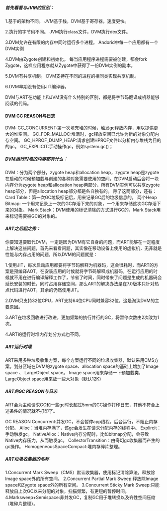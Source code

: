 ##### 首先看看与JVM的区别：
1.基于的架构不同。
JVM基于栈，DVM基于寄存器，速度更快。

2.执行的字节码不同。
JVM执行class文件，DVM执行dex文件。

3.DVM允许在有限的内存中同时运行多个进程。
Andorid中每一个应用都有一个DVM实例

4.DVM由Zygote创建和初始化。
每当应用程序进程需要被创建，都会fork Zygote，这样应用程序就从Zygote中获得了一份DVM实例的副本。

5.DVM有共享机制。
DVM支持在不同的进程的相同类实现共享机制。

6.DVM早期没有使用JIT编译器。

DVM与ART在功能上和JVM没有什么特别的区别，都是将字节码翻译成机器能够阅读的代码。

#### DVM GC REASON与日志
DVM:
GC_CONCURRENT:第一次填充堆的时候，触发gc释放内存，用以提供更大的堆空间。
GC_FOR_MALLOC:堆满时，gc释放空间已允许为新的对象分配内存空间。
GC_HPROF_DUMP_HEAP:请求创建HPROF文件以分析内存堆栈为目的的gc。
GC_EXPLICIT:手动操作gc，例如system.gc()；

##### DVM运行时堆的内容都有什么：
DVM：分为两个部分，zygote heap和allocation heap，zygote heap是zygote在启动的时候预加载与创建的各种对象需要使用的空间，在DVM启动后会将一块内存分为zygote heap和allocation heap两部分，所有DVM实例可以共享zygote heap部分，但是allocation heap部分都是各自独有的。
除了这两部分，还有：
Card Table：第一次GC垃圾标记后，用来记录GC后的垃圾信息的。
两个Heap Bitmap: 一个用来记录上一次的GC存活下来的对象，一个用来存储这次GC存活下来的对象。
Mark Stack：DVM使用的标记清除的方式进行GC的，Mark Stack用来标记需要被GC的对象的。

##### ART之后起之秀：
你要知道要取代DVM，一定是因为DVM有它自身的问题，而ART能够在一定程度上解决这些问题，首先来看看问题，其实像在移动设备上使用的虚拟机，无非就是性能与内存占用的问题，所以DVM的问题就是：

1.使用JIT，每次启动应用都要将字节码解释为机器码，这会很耗时，而ART的方案是预编译AOT，在安装应用的时候就将字节码解释成机器码，在运行应用的时候就不用在进行编译解释工作了，节省了时间，同时带来了问题是生成的机器码会延长安装的时长，同时占用存储空间，那么ART的解决办法是在7.0版本只针对热点代码进行AOT，其余的仍然使用JIT。

2.DVM只支持32位CPU，ART支持64位CPU同时兼容32位，这是淘汰DVM的主要原因。

3.ART在垃圾回收进行改进，更加频繁的执行并行的GC，将暂停次数由2次改为1次。

4.ART的运行时堆内存划分方式也不同。

##### ART运行时堆
ART采用多种垃圾收集方案，每个方案运行不同的垃圾收集器，默认采用CMS方案。划分区域在DVM的zygote space、allocation space的基础上增加了Image space 、 LargeObject space。
Image space用来存储一下预加载类，LargeObject space用来放一些大对象（默认12K）


##### ART的GC REASON与日志
ART会为主动请求GC和一些gc时长超过5mm的GC操作打印日志，其他不符合上述条件的情况就不打印了。

GC REASON
Concurrent:并发GC，不会暂停app线程，后台运行，不阻止内存分配。
Alloc：当堆内存满了，该gc会发生在请求分配内存的线程中。
Explircit：手动触发gc。
NativeAlloc：Native内存分配时，比如bitmap分配，会导致Native内存压力，从而触发gc。
CollectorTransition：由奇幻gc收集器而产生的gc操作。
HomogeneousSpaceCompact:堆内存碎片整理。

##### ART垃圾收集器的名称
1.Concurrent Mark Sweep（CMS）默认收集器，使用标记清除算法。释放除Image space外的所有空间。
2.Concurrent Partial Mark Sweep:释放除Image space和Zygote space外的所有空间。
3.Concurrent Sticky Mark Sweep:只能释放自上次GC以来分配的对象，扫描频繁，有更短的暂停时间。
4.Marksweep+Semispace:非并发GC，复制GC用于堆转换以及齐性空间压缩（堆碎片整理）。





